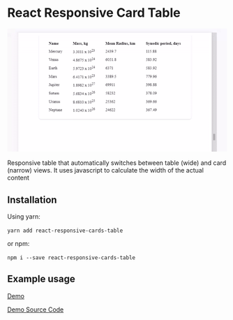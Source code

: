 # React Responsive Card Table

![Demo Image](https://github.com/ArsenyYankovsky/react-responsive-cards-table/blob/master/src/demo/demo.gif)

Responsive table that automatically switches between table (wide) and card (narrow) views.
It uses javascript to calculate the width of the actual content

## Installation

Using yarn:

`yarn add react-responsive-cards-table`

or npm:

`npm i --save react-responsive-cards-table`

## Example usage

[Demo](http://react-responsive-cards-table.surge.sh/)

[Demo Source Code](https://github.com/ArsenyYankovsky/react-responsive-cards-table/tree/master/src/demo)
